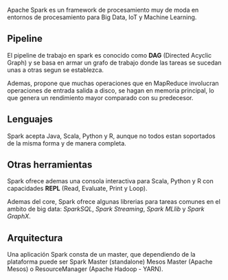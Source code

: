 <!--
.. title: Introducción a Spark
.. slug: introduccion-a-spark
.. date: 2018-09-08 15:15:18 UTC-03:00
.. tags: spark, distributed systems, programming, big data
.. category: distributed systems
.. link: 
.. description: Algunos conceptos sobre Apache Spark
.. type: text
-->

Apache Spark es un framework de procesamiento muy de moda en entornos de procesamiento para Big Data, IoT y Machine Learning.

## Pipeline

El pipeline de trabajo en spark es conocido como **DAG** (Directed Acyclic Graph) y se basa en armar un grafo de trabajo donde las tareas se sucedan unas a otras segun se establezca.

Ademas, propone que muchas operaciones que en MapReduce involucran operaciones de entrada salida a disco, se hagan en memoria principal, lo que genera un rendimiento mayor comparado con su predecesor.

## Lenguajes

Spark acepta Java, Scala, Python y R, aunque no todos estan soportados de la misma forma y de manera completa.

## Otras herramientas

Spark ofrece ademas una consola interactiva para Scala, Python y R con capacidades **REPL** (Read, Evaluate, Print y Loop).

Ademas del core, Spark ofrece algunas librerias para tareas comunes en el ambito de big data: *SparkSQL*, *Spark Streaming*, *Spark MLlib* y *Spark GraphX*.

## Arquitectura

Una aplicación Spark consta de un master, que dependiendo de la plataforma puede ser Spark Master (standalone) Mesos Master (Apache Mesos) o ResourceManager (Apache Hadoop - YARN).

